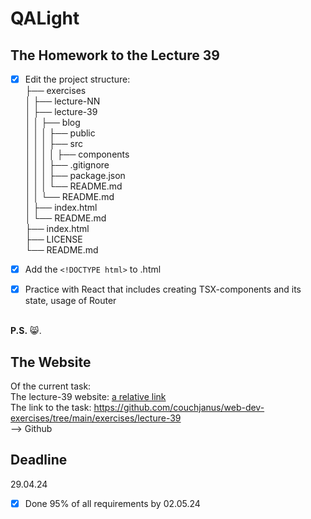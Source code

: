 # QALight
## The Homework to the Lecture 39

- [x] Edit the project structure:<br>
├── exercises<br>
│   ├── lecture-NN<br>
│   ├── lecture-39<br>
│   │   ├── blog<br>
│   │   │   ├── public<br>
│   │   │   ├── src<br>
│   │   │   │   ├── components<br>
│   │   │   ├── .gitignore<br>
│   │   │   ├── package.json<br>
│   │   │   └── README.md<br>
│   │   └── README.md<br>
│   ├── index.html <br>
│   └── README.md<br>
├── index.html<br>
├── LICENSE<br>
└── README.md<br>

- [x] Add the `<!DOCTYPE html>` to .html<br>
- [x] Practice with React that includes creating TSX-components and its state, usage of Router
<br><br>

**P.S.** 😸.

## The Website
Of the current task: <br>
The lecture-39 website: [a relative link](./index.html)<br>
The link to the task: https://github.com/couchjanus/web-dev-exercises/tree/main/exercises/lecture-39
<br />
--> Github

## Deadline
29.04.24 <br />

- [x] Done 95% of all requirements by 02.05.24